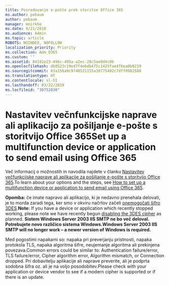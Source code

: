 ```yaml
---
title: Posredovanje e-pošte prek storitve Office 365
ms.author: pebaum
author: pebaum
manager: mnirkhe
ms.date: 9/21/2018
ms.audience: Admin
ms.topic: article
ROBOTS: NOINDEX, NOFOLLOW
localization_priority: Priority
ms.collection: Adm_O365
ms.custom: ''
ms.assetid: 84191e23-496c-495a-a2ec-28c5ae0d4c0b
ms.openlocfilehash: db8523c19ed7f4ebdb475c1425fae4f6ea0b8219
ms.sourcegitcommit: 03a156a9c9740521155a30775492c7dff0982588
ms.translationtype: HT
ms.contentlocale: sl-SI
ms.lasthandoff: 03/22/2019
ms.locfileid: "30752830"
---
```

# <a name="set-up-a-multifunction-device-or-application-to-send-email-using-office-365"></a><span data-ttu-id="39939-102">Nastavitev večnfunkcijske naprave ali aplikacijo za pošiljanje e-pošte s storitvijo Office 365</span><span class="sxs-lookup"><span data-stu-id="39939-102">Set up a multifunction device or application to send email using Office 365</span></span>

<span data-ttu-id="39939-103">Več informacij o možnostih in navodila najdete v članku [Nastavitev večfunkcijske naprave ali aplikacije za pošiljanje e-pošte s storitvijo Office 365](https://support.office.com/article/69f58e99-c550-4274-ad18-c805d654b4c4).</span><span class="sxs-lookup"><span data-stu-id="39939-103">To learn about your options and the steps, see [How to set up a multifunction device or application to send email using Office 365](https://support.office.com/article/69f58e99-c550-4274-ad18-c805d654b4c4).</span></span>
  
<span data-ttu-id="39939-104">**Opomba:** če imate napravo ali aplikacijo, ki je nedavno prenehala delovati, je to morda zaradi tega, ker smo v okviru načrtov začeli [onemogočati šifro 3DES](https://docs.microsoft.com/office365/securitycompliance/technical-reference-details-about-encryption).</span><span class="sxs-lookup"><span data-stu-id="39939-104">**Note:** If you have a device or application which recently stopped working, please note we have recently begun [disabling the 3DES cipher](https://docs.microsoft.com/office365/securitycompliance/technical-reference-details-about-encryption) as planned.</span></span>  <span data-ttu-id="39939-105">**Sistem Windows Server 2003 IIS SMTP ne bo več deloval. Potrebujete novo različico sistema Windows.**</span><span class="sxs-lookup"><span data-stu-id="39939-105">**Windows Server 2003 IIS SMTP will no longer work – a newer version of Windows is required.**</span></span> 

<span data-ttu-id="39939-106">Med pogostimi napakami so: napaka pri preverjanju pristnosti, napaka protokola TLS, napaka algoritma šifre, neujemanje algoritma ali prekinjena povezava.</span><span class="sxs-lookup"><span data-stu-id="39939-106">Common errors could be similar to: Authentication failure/error, TLS failure/error, Cipher algorithm error, Algorithm mismatch, or Connection dropped.</span></span>  <span data-ttu-id="39939-107">Pri dobavitelju aplikacije ali naprave preverite, ali je podprta sodobna šifra oz. ali je na voljo posodobitev.</span><span class="sxs-lookup"><span data-stu-id="39939-107">Please check with your application or device vendor to see if a modern cipher is supported or if there is an update.</span></span>
